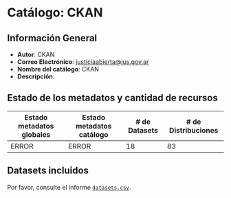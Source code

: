 
# Catálogo: CKAN

## Información General

- **Autor**: CKAN
- **Correo Electrónico**: justiciaabierta@jus.gov.ar
- **Nombre del catálogo**: CKAN
- **Descripción**:

> 

## Estado de los metadatos y cantidad de recursos

Estado metadatos globales | Estado metadatos catálogo | # de Datasets | # de Distribuciones
--------------------------|---------------------------|---------------|--------------------
ERROR | ERROR | 18 | 83

## Datasets incluidos

Por favor, consulte el informe [`datasets.csv`](datasets.csv).
